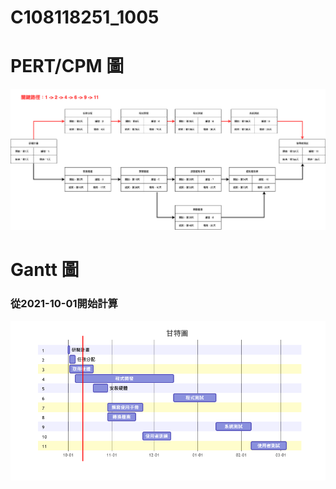 # C108118251_1005

# PERT/CPM 圖
![PERT](PERT.png)

# Gantt 圖
### 從2021-10-01開始計算
![Gantt](gantt.png)
